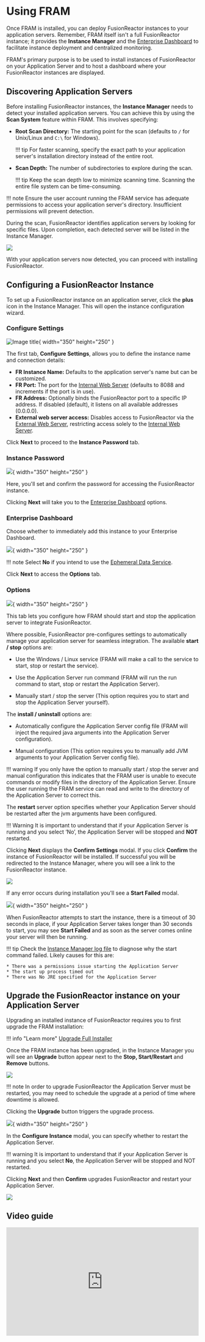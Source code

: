 # Using FRAM

Once FRAM is installed, you can deploy FusionReactor instances to your application servers. Remember, FRAM itself isn't a full FusionReactor instance; it provides the **Instance Manager** and the [Enterprise Dashboard](https://www.google.com/search?q=../Enterprise-Dashboard/Enterprise-Dashboard.md) to facilitate instance deployment and centralized monitoring.

FRAM's primary purpose is to be used to install instances of FusionReactor on your Application Server and to host a dashboard where your FusionReactor instances are displayed.


## Discovering Application Servers

Before installing FusionReactor instances, the **Instance Manager** needs to detect your installed application servers. You can achieve this by using the **Scan System** feature within FRAM. This involves specifying:

  * **Root Scan Directory:** The starting point for the scan (defaults to `/` for Unix/Linux and `C:\` for Windows).

    !!! tip
        For faster scanning, specify the exact path to your application server's installation directory instead of the entire root.

  * **Scan Depth:** The number of subdirectories to explore during the scan.

    !!! tip
        Keep the scan depth low to minimize scanning time. Scanning the entire file system can be time-consuming.
  
!!! note
    Ensure the user account running the FRAM service has adequate permissions to access your application server's directory. Insufficient permissions will prevent detection.

During the scan, FusionReactor identifies application servers by looking for specific files. Upon completion, each detected server will be listed in the Instance Manager.

![](/frdocs/Monitor-your-data/FR-Agent/Images/FRAM-system-scan-no-instances.jpg)

With your application servers now detected, you can proceed with installing FusionReactor.

## Configuring a FusionReactor Instance

To set up a FusionReactor instance on an application server, click the **plus** icon in the Instance Manager. This will open the instance configuration wizard.

### Configure Settings

![Image title](/frdocs/Monitor-your-data/FR-Agent/Images/FRAM-install-configure-settings.jpg){ width="350" height="250" }


The first tab, **Configure Settings**, allows you to define the instance name and connection details:

  * **FR Instance Name:** Defaults to the application server's name but can be customized.
  * **FR Port:** The port for the [Internal Web Server](/frdocs/Data-insights/Features/Settings/Main-Menu/#internal-http) (defaults to 8088 and increments if the port is in use).
  * **FR Address:** Optionally binds the FusionReactor port to a specific IP address. If disabled (default), it listens on all available addresses (0.0.0.0).
  * **External web server access:** Disables access to FusionReactor via the [External Web Server](/frdocs/Data-insights/Features/Settings/Main-Menu/), restricting access solely to the [Internal Web Server](/frdocs/Data-insights/Features/Settings/Main-Menu/#internal-http).

Click **Next** to proceed to the **Instance Password** tab.

### Instance Password


![](/frdocs/Monitor-your-data/FR-Agent/Images/FRAM-install-password.jpg){ width="350" height="250" }

Here, you'll set and confirm the password for accessing the FusionReactor instance.

Clicking **Next** will take you to the [Enterprise Dashboard](/frdocs/Data-insights/Features/Enterprise-Dashboard/Enterprise-Dashboard/) options.

### Enterprise Dashboard

Choose whether to immediately add this instance to your Enterprise Dashboard.

![](/frdocs/Monitor-your-data/FR-Agent/Images/FRAM-install-enterprise-dashboard.jpg){ width="350" height="250" }


!!! note
    Select **No** if you intend to use the [Ephemeral Data Service](/frdocs/Data-insights/Features/Enterprise-Dashboard/Enterprise-Dashboard/#ephemeral-data-service).

Click **Next** to access the **Options** tab.

### Options

![](/frdocs/Monitor-your-data/FR-Agent/Images/FRAM-install-options.jpg){ width="350" height="250" }

This tab lets you configure how FRAM should start and stop the application server to integrate FusionReactor.

Where possible, FusionReactor pre-configures settings to automatically manage your application server for seamless integration. The available **start / stop** options are:

* Use the Windows / Linux service (FRAM will make a call to the service to start, stop or restart the service).

* Use the Application Server run command (FRAM will run the run command to start, stop or restart the Application Server).

* Manually start / stop the server (This option requires you to start and stop the Application Server yourself).

The **install / uninstall** options are:

* Automatically configure the Application Server config file (FRAM will inject the required java arguments into the Application Server configuration).

* Manual configuration (This option requires you to manually add JVM arguments to your Application Server config file).



!!! warning
    If you only have the option to manually start / stop the server and manual configuration this indicates that the FRAM
    user is unable to execute commands or modify files in the directory of the Application Server.
    Ensure the user running the FRAM service can read and write to the directory of the Application Server to correct this.

The **restart** server option specifies whether your Application Server should be restarted after the jvm arguments have been configured.

!!! Warning
    It is important to understand that if your Application Server is running and you select ‘No’, the Application Server will be stopped and **NOT** restarted.

Clicking **Next** displays the **Confirm Settings** modal. If you click **Confirm** the instance of FusionReactor will be installed. If successful you will be redirected to the Instance Manager, where you will see a link to the FusionReactor instance.

![](/frdocs/Monitor-your-data/FR-Agent/Images/FRAM-install-success.jpg)

If any error occurs during installation you'll see a **Start Failed** modal.

![](/frdocs/Monitor-your-data/FR-Agent/Images/FRAM-install-error.jpg){ width="350" height="250" }

When FusionReactor attempts to start the instance, there is a timeout of 30 seconds in place, if your Application Server takes longer than 30 seconds to start, you may see **Start Failed** and as soon as the server comes online your server will then be running.

!!! tip
    Check the [Instance Manager log file](../Logs/Files/Instance-Manager-Log.md) to diagnose why the start command failed. Likely causes for this are:

    * There was a permissions issue starting the Application Server
    * The start up process timed out
    * There was No JRE specified for the Application Server

## Upgrade the FusionReactor instance on your Application Server

Upgrading an installed instance of FusionReactor requires you to first upgrade the FRAM installation:

!!! info "Learn more"
    [Upgrade Full Installer](/frdocs/Monitor-your-data/FR-Agent/Upgrade/Auto-upgrade/)
    

Once the FRAM instance has been upgraded, in the Instance Manager you will see an **Upgrade** button appear next to the **Stop, Start/Restart** and **Remove** buttons.

![](/frdocs/Monitor-your-data/FR-Agent/Images/FRAM-upgrade-button.jpg)

!!! note
    In order to upgrade FusionReactor the Application Server must be restarted, you may need to schedule the upgrade at a period of time where downtime is allowed.

Clicking the **Upgrade** button triggers the upgrade process.

![](/frdocs/Monitor-your-data/FR-Agent/Images/FRAM-upgrade-configure.jpg){ width="350" height="250" }

In the **Configure Instance** modal, you can specify whether to restart the Application Server.

!!! warning
    It is important to understand that if your Application Server is running and you select **No**, the Application Server will be stopped and NOT restarted.

Clicking **Next** and then **Confirm** upgrades FusionReactor and restart your Application Server.

![](/frdocs/Monitor-your-data/FR-Agent/Images/FRAM-upgrade-success.jpg)
## Video guide

<div style="padding:56.25% 0 0 0;position:relative;"><iframe src="https://player.vimeo.com/video/928407289?badge=0&amp;autopause=0&amp;player_id=0&amp;app_id=58479" frameborder="0" allow="autoplay; fullscreen; picture-in-picture; clipboard-write" style="position:absolute;top:0;left:0;width:100%;height:100%;" title="How to install a FusionReactor instance using FRAM"></iframe></div><script src="https://player.vimeo.com/api/player.js"></script>

